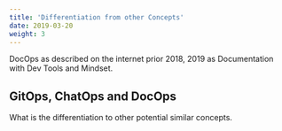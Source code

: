 ```yaml
---
title: 'Differentiation from other Concepts'
date: 2019-03-20
weight: 3
---
```


DocOps as described on the internet prior 2018, 2019 as Documentation with Dev Tools and Mindset.

## GitOps, ChatOps and DocOps

What is the differentiation to other potential similar concepts.